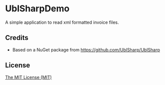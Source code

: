 # UblSharpDemo
A simple application to read xml formatted invoice files. 


## Credits

- Based on a NuGet package from https://github.com/UblSharp/UblSharp

## License

[The MIT License (MIT)](LICENSE.md)
